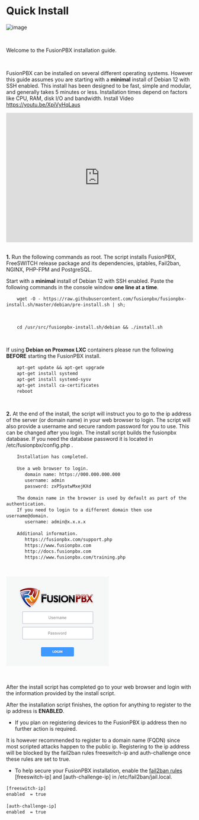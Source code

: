 # Quick Install

![image](../_static/images/logo_right.png)

<br>

Welcome to the FusionPBX installation guide.

<br>

FusionPBX can be installed on several different operating systems.
However this guide assumes you are starting with a **minimal** install
of Debian 12 with SSH enabled. This install has been designed to be
fast, simple and modular, and generally takes 5 minutes or less.
Installation times depend on factors like CPU, RAM, disk I/O and
bandwidth. Install Video <https://youtu.be/XpiVyHqLaus>

<div style="text-align: center; margin-bottom: 2em;">
<iframe width="100%" height="350" src="https://www.youtube.com/embed/XpiVyHqLaus" frameborder="0" ; encrypted-media" allowfullscreen></iframe>
</div>

**1.** Run the following commands as root. The script installs
FusionPBX, FreeSWITCH release package and its dependencies, iptables,
Fail2ban, NGINX, PHP-FPM and PostgreSQL.

Start with a **minimal** install of Debian 12 with SSH enabled. Paste
the following commands in the console window **one line at a time**.

```
    wget -O - https://raw.githubusercontent.com/fusionpbx/fusionpbx-install.sh/master/debian/pre-install.sh | sh; 
```
<br>

```
    cd /usr/src/fusionpbx-install.sh/debian && ./install.sh    
```
<br>

If using **Debian on Proxmox LXC** containers please run the following
**BEFORE** starting the FusionPBX install.

```
    apt-get update && apt-get upgrade
    apt-get install systemd
    apt-get install systemd-sysv
    apt-get install ca-certificates
    reboot
 ```
<br>

**2.** At the end of the install, the script will instruct you to go to
the ip address of the server (or domain name) in your web browser to
login. The script will also provide a username and secure random
password for you to use. This can be changed after you login. The
install script builds the fusionpbx database. If you need the database
password it is located in /etc/fusionpbx/config.php .

```
    Installation has completed.

    Use a web browser to login.
       domain name: https://000.000.000.000
       username: admin
       password: zxP5yatwMxejKXd

    The domain name in the browser is used by default as part of the authentication.
    If you need to login to a different domain then use username@domain.
       username: admin@x.x.x.x

    Additional information.
       https://fusionpbx.com/support.php
       https://www.fusionpbx.com
       http://docs.fusionpbx.com
       https://www.fusionpbx.com/training.php
```

<br>

![image](../_static/images/ilogin.png)

<br>

After the install script has completed go to your web browser and login
with the information provided by the install script.

After the installation script finishes, the option for anything to
register to the ip address is **ENABLED**.

-   If you plan on registering devices to the FusionPBX ip address then
    no further action is required.

It is however recommended to register to a domain name (FQDN) since most
scripted attacks happen to the public ip. Registering to the ip address
will be blocked by the fail2ban rules freeswitch-ip and auth-challenge
once these rules are set to true.

-   To help secure your FusionPBX installation, enable the [fail2ban
    rules](http://docs.fusionpbx.com/en/latest/firewall/fail2ban.html)
    \[freeswitch-ip\] and \[auth-challenge-ip\] in
    /etc/fail2ban/jail.local.

<!-- -->

    [freeswitch-ip]
    enabled  = true

    [auth-challenge-ip]
    enabled  = true
